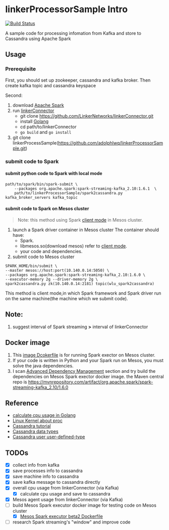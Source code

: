 # linkerProcessorSample Intro
[![Build Status](https://travis-ci.org/adolphlwq/linkerProcessorSample.svg?branch=master)](https://travis-ci.org/adolphlwq/linkerProcessorSample)

A sample code for processing infomation from Kafka and store to Cassandra using Apache Spark

## Usage
### Prerequisite
First, you should set up zookeeper, cassandra and kafka broker. Then create kafka topic and cassandra keyspace

Second:

1. download [Apache Spark](spark.apache.org)
2. run [linkerConnector](https://github.com/LinkerNetworks/linkerConnector)
    - git clone https://github.com/LinkerNetworks/linkerConnector.git
    - install [Golang](https://golang.org/)
    - cd path/to/linkerConnector
    - `go build` and `go install`
3. git clone linkerProcessSample(https://github.com/adolphlwq/linkerProcessorSample.git)

### submit code to Spark 
#### submit python code to Spark with local mode
```
path/to/spark/bin/spark-submit \
    --packages org.apache.spark:spark-streaming-kafka_2.10:1.6.1  \
    path/to/linkerProcessorSample/spark2cassandra.py kafka_broker_servers kafka_topic
```
#### submit code to Spark on Mesos cluster
>Note: this method using Spark [client mode](http://spark.apache.org/docs/latest/running-on-mesos.html#client-mode) in Mesos cluster.

1. launch a Spark driver container in Mesos cluster
The container should have:
	- Spark.
	- libmesos.so(download mesos) refer to [client mode](http://spark.apache.org/docs/latest/running-on-mesos.html#client-mode).
	- your code and dependencies.
2. submit code to Mesos cluster
```language
SPARK_HOME/bin/submit \
--master mesos://host:port(10.140.0.14:5050) \
--packages org.apache.spark:spark-streaming-kafka_2.10:1.6.0 \
--executor-memory 2g --driver-memory 2g \
spark2cassandra.py zk(10.140.0.14:2181) topic(wlu_spark2cassandra)
```
This method is client mode,in which Spark framework and Spark driver run on the same machine(the machine which we submit code).

## Note:
1. suggest interval of Spark streaming **>** interval of linkerConnector

## Docker image
1. This [image Dcokerfile](https://github.com/adolphlwq/linkerProcessorSample/blob/master/docker/Dockerfile) is for running Spark exector on Mesos cluster.
2. If your code is written in Python and your Spark run on Mesos, you must solve the java dependencies.
3. I scan [Advanced Dependency Management](http://spark.apache.org/docs/latest/submitting-applications.html#advanced-dependency-management) section and try build the dependencies on Mesos Spark exector docker image.
the Maven central repo is https://mvnrepository.com/artifact/org.apache.spark/spark-streaming-kafka_2.10/1.6.0

## Reference
- [calculate cpu usage in Golang](https://sourcegraph.com/github.com/statsd/system/-/def/GoPackage/github.com/statsd/system/pkg/cpu/-/totals)
- [Linux Kernel about proc](http://www.mjmwired.net/kernel/Documentation/filesystems/proc.txt#1271)
- [Cassandra tutorial](http://www.tutorialspoint.com/cassandra/cassandra_alter_table.htm)
- [Cassandra data types](https://docs.datastax.com/en/cql/3.0/cql/cql_reference/cql_data_types_c.html)
- [Cassandra user user-defined-type](https://docs.datastax.com/en/cql/3.1/cql/cql_using/cqlUseUDT.html)

## TODOs
- [X] collect info from kafka
- [X] save processes info to cassandra
- [X] save machine info to cassandra
- [X] save kafka message to cassandra directly
- [X] overall cpu usage from linkerConnector (via Kafka)
    - [X] calculate cpu usage and save to cassandra
- [X] Mesos agent usage from linkerConnector (via Kafka)
- [ ] build Mesos Spark executor docker image for testing code on Mesos cluster
	- [X] [Mesos Spark executor beta2 Dockerfile](https://github.com/dockerq/docker-spark/blob/master/Dockerfile)
- [ ] research Spark streaming's "window" and improve code